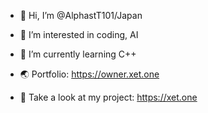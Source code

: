 - 👋 Hi, I’m @AlphastT101/Japan
- 👀 I’m interested in coding, AI
- 🌱 I’m currently learning C++

- 🌏 Portfolio: https://owner.xet.one
- 🌌 Take a look at my project: https://xet.one
